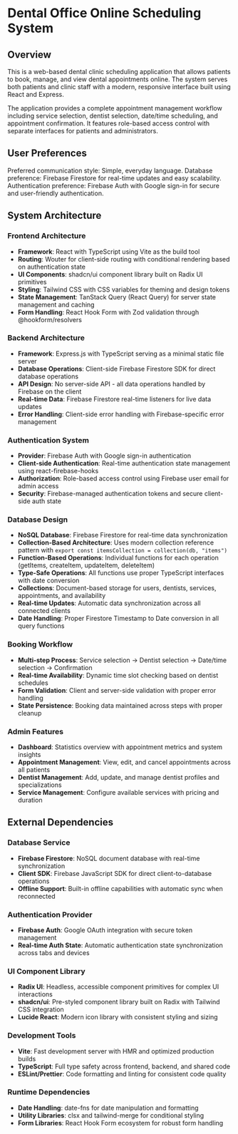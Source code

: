 # Dental Office Online Scheduling System

## Overview

This is a web-based dental clinic scheduling application that allows patients to book, manage, and view dental appointments online. The system serves both patients and clinic staff with a modern, responsive interface built using React and Express.

The application provides a complete appointment management workflow including service selection, dentist selection, date/time scheduling, and appointment confirmation. It features role-based access control with separate interfaces for patients and administrators.

## User Preferences

Preferred communication style: Simple, everyday language.
Database preference: Firebase Firestore for real-time updates and easy scalability.
Authentication preference: Firebase Auth with Google sign-in for secure and user-friendly authentication.

## System Architecture

### Frontend Architecture
- **Framework**: React with TypeScript using Vite as the build tool
- **Routing**: Wouter for client-side routing with conditional rendering based on authentication state
- **UI Components**: shadcn/ui component library built on Radix UI primitives
- **Styling**: Tailwind CSS with CSS variables for theming and design tokens
- **State Management**: TanStack Query (React Query) for server state management and caching
- **Form Handling**: React Hook Form with Zod validation through @hookform/resolvers

### Backend Architecture
- **Framework**: Express.js with TypeScript serving as a minimal static file server
- **Database Operations**: Client-side Firebase Firestore SDK for direct database operations
- **API Design**: No server-side API - all data operations handled by Firebase on the client
- **Real-time Data**: Firebase Firestore real-time listeners for live data updates
- **Error Handling**: Client-side error handling with Firebase-specific error management

### Authentication System
- **Provider**: Firebase Auth with Google sign-in authentication
- **Client-side Authentication**: Real-time authentication state management using react-firebase-hooks
- **Authorization**: Role-based access control using Firebase user email for admin access
- **Security**: Firebase-managed authentication tokens and secure client-side auth state

### Database Design
- **NoSQL Database**: Firebase Firestore for real-time data synchronization
- **Collection-Based Architecture**: Uses modern collection reference pattern with `export const itemsCollection = collection(db, "items")`
- **Function-Based Operations**: Individual functions for each operation (getItems, createItem, updateItem, deleteItem)
- **Type-Safe Operations**: All functions use proper TypeScript interfaces with date conversion
- **Collections**: Document-based storage for users, dentists, services, appointments, and availability
- **Real-time Updates**: Automatic data synchronization across all connected clients
- **Date Handling**: Proper Firestore Timestamp to Date conversion in all query functions

### Booking Workflow
- **Multi-step Process**: Service selection → Dentist selection → Date/time selection → Confirmation
- **Real-time Availability**: Dynamic time slot checking based on dentist schedules
- **Form Validation**: Client and server-side validation with proper error handling
- **State Persistence**: Booking data maintained across steps with proper cleanup

### Admin Features
- **Dashboard**: Statistics overview with appointment metrics and system insights
- **Appointment Management**: View, edit, and cancel appointments across all patients
- **Dentist Management**: Add, update, and manage dentist profiles and specializations
- **Service Management**: Configure available services with pricing and duration

## External Dependencies

### Database Service
- **Firebase Firestore**: NoSQL document database with real-time synchronization
- **Client SDK**: Firebase JavaScript SDK for direct client-to-database operations
- **Offline Support**: Built-in offline capabilities with automatic sync when reconnected

### Authentication Provider
- **Firebase Auth**: Google OAuth integration with secure token management
- **Real-time Auth State**: Automatic authentication state synchronization across tabs and devices

### UI Component Library
- **Radix UI**: Headless, accessible component primitives for complex UI interactions
- **shadcn/ui**: Pre-styled component library built on Radix with Tailwind CSS integration
- **Lucide React**: Modern icon library with consistent styling and sizing

### Development Tools
- **Vite**: Fast development server with HMR and optimized production builds
- **TypeScript**: Full type safety across frontend, backend, and shared code
- **ESLint/Prettier**: Code formatting and linting for consistent code quality

### Runtime Dependencies
- **Date Handling**: date-fns for date manipulation and formatting
- **Utility Libraries**: clsx and tailwind-merge for conditional styling
- **Form Libraries**: React Hook Form ecosystem for robust form handling
